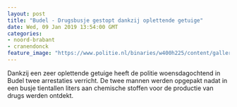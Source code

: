 ```yaml
---
layout: post
title: "Budel - Drugsbusje gestopt dankzij oplettende getuige"
date: Wed, 09 Jan 2019 13:54:00 GMT
categories: 
- noord-brabant 
- cranendonck 
feature_image: "https://www.politie.nl/binaries/w400h225/content/gallery/politie/nieuws/2019/januari/09-ob/budel.jpg"
---
```


Dankzij een zeer oplettende getuige heeft de politie woensdagochtend in Budel twee arrestaties verricht. De twee mannen werden opgepakt nadat in een busje tientallen liters aan chemische stoffen voor de productie van drugs werden ontdekt.

